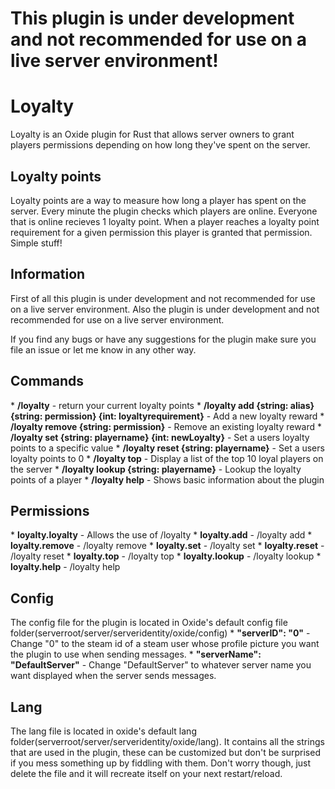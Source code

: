 <h1>This plugin is under development and not recommended for use on a live server environment!</h1>
<h1>Loyalty</h1>
Loyalty is an Oxide plugin for Rust that allows server owners to grant players permissions depending on how long they've spent on the server.

<h2>Loyalty points</h2>
Loyalty points are a way to measure how long a player has spent on the server. Every minute the plugin checks which players are online. Everyone that is online recieves 1 loyalty point. When a player reaches a loyalty point requirement for a given permission this player is granted that permission. Simple stuff!

 <h2>Information</h2>
First of all this plugin is under development and not recommended for use on a live server environment. Also the plugin is under development and not recommended for use on a live server environment. 

If you find any bugs or have any suggestions for the plugin make sure you file an issue or let me know in any other way.
 
<h2>Commands</h2>
* <b>/loyalty</b> - return your current loyalty points
* <b>/loyalty add {string: alias} {string: permission} {int: loyaltyrequirement}</b> - Add a new loyalty reward
* <b>/loyalty remove {string: permission}</b> - Remove an existing loyalty reward
* <b>/loyalty set {string: playername} {int: newLoyalty}</b> - Set a users loyalty points to a specific value
* <b>/loyalty reset {string: playername}</b> - Set a users loyalty points to 0
* <b>/loyalty top</b> - Display a list of the top 10 loyal players on the server
* <b>/loyalty lookup {string: playername}</b> - Lookup the loyalty points of a player
* <b>/loyalty help</b> - Shows basic information about the plugin

<h2>Permissions</h2>
* <b>loyalty.loyalty</b> - Allows the use of /loyalty
* <b>loyalty.add</b> - /loyalty add
* <b>loyalty.remove</b> - /loyalty remove
* <b>loyalty.set</b> - /loyalty set
* <b>loyalty.reset</b> - /loyalty reset
* <b>loyalty.top</b> - /loyalty top
* <b>loyalty.lookup</b> - /loyalty lookup
* <b>loyalty.help</b> - /loyalty help

<h2>Config</h2>
The config file for the plugin is located in Oxide's default config file folder(serverroot/server/serveridentity/oxide/config)
* <b>"serverID": "0"</b> - Change "0" to the steam id of a steam user whose profile picture you want the plugin to use when sending messages.
* <b>"serverName": "DefaultServer"</b> - Change "DefaultServer" to whatever server name you want displayed when the server sends messages.

<h2>Lang</h2>
The lang file is located in oxide's default lang folder(serverroot/server/serveridentity/oxide/lang). It contains all the strings that are used in the plugin, these can be customized but don't be surprised if you mess something up by fiddling with them. Don't worry though, just delete the file and it will recreate itself on your next restart/reload.
